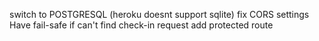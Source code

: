 switch to POSTGRESQL (heroku doesnt support sqlite)
fix CORS settings
Have fail-safe if can't find check-in request
add protected route
